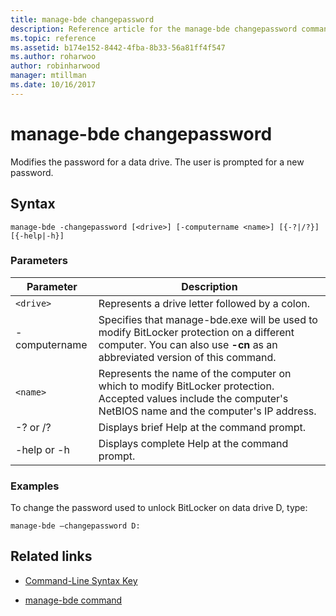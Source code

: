 ```yaml
---
title: manage-bde changepassword
description: Reference article for the manage-bde changepassword command, which modifies the password for a data drive.
ms.topic: reference
ms.assetid: b174e152-8442-4fba-8b33-56a81ff4f547
ms.author: roharwoo
author: robinharwood
manager: mtillman
ms.date: 10/16/2017
---
```


# manage-bde changepassword

Modifies the password for a data drive. The user is prompted for a new password.

## Syntax

```
manage-bde -changepassword [<drive>] [-computername <name>] [{-?|/?}] [{-help|-h}]
```

### Parameters

| Parameter | Description |
| --------- | ----------- |
| `<drive>` | Represents a drive letter followed by a colon. |
| -computername | Specifies that manage-bde.exe will be used to modify BitLocker protection on a different computer. You can also use **-cn** as an abbreviated version of this command. |
| `<name>` | Represents the name of the computer on which to modify BitLocker protection. Accepted values include the computer's NetBIOS name and the computer's IP address. |
| -? or /? | Displays brief Help at the command prompt. |
| -help or -h | Displays complete Help at the command prompt. |

### Examples

To change the password used to unlock BitLocker on data drive D, type:

```
manage-bde –changepassword D:
```

## Related links

- [Command-Line Syntax Key](command-line-syntax-key.md)

- [manage-bde command](manage-bde.md)
